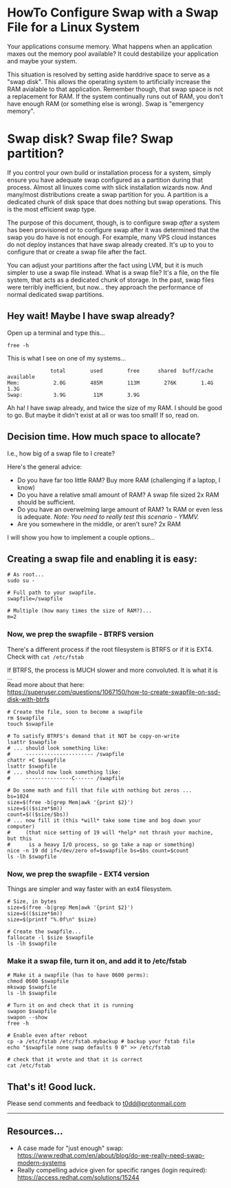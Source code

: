 # HowTo Configure Swap with a Swap File for a Linux System

Your applications consume memory. What happens when an application maxes out
the memory pool available? It could destabilize your application and maybe your
system.

This situation is resolved by setting aside harddrive space to serve as a "swap
disk". This allows the operating system to artificially increase the RAM
avialable to that application. Remember though, that swap space is not a
replacement for RAM. If the system continually runs out of RAM, you don't have
enough RAM (or something else is wrong). Swap is "emergency memory".

# Swap disk? Swap file? Swap partition?

If you control your own build or installation process for a system, simply
ensure you have adequate swap configured as a partition during that process.
Almost all linuxes come with slick installation wizards now. And many/most
distributions create a swap partition for you. A partition is a dedicated chunk
of disk space that does nothing but swap operations. This is the most efficient
swap type. 

The purpose of this document, though, is to configure swap _after_ a system has
been provisioned or to configure swap after it was determined that the swap you
do have is not enough. For example, many VPS cloud instances do not deploy
instances that have swap already created. It's up to you to configure that or
create a swap file after the fact.

You can adjust your partitions after the fact using LVM, but it is much simpler
to use a swap file instead. What is a swap file? It's a file, on the file
system, that acts as a dedicated chunk of storage. In the past, swap files were
terribly inefficient, but now... they approach the performance of normal
dedicated swap partitions.

## Hey wait! Maybe I have swap already?

Open up a terminal and type this...

```
free -h
```

This is what I see on one of my systems...

```
              total        used        free      shared  buff/cache   available
Mem:           2.0G        485M        113M        276K        1.4G        1.3G
Swap:          3.9G         11M        3.9G
```

Ah ha! I have swap already, and twice the size of my RAM. I should be good to
go. But maybe it didn't exist at all or was too small! If so, read on.

## Decision time. How much space to allocate?

I.e., how big of a swap file to I create?

Here's the general advice:

* Do you have far too little RAM? Buy more RAM (challenging if a laptop, I know)
* Do you have a relative small amount of RAM? A swap file sized 2x RAM should
  be sufficient.
* Do you have an overwelming large amount of RAM? 1x RAM or even less is
  adequate. _Note: You need to really test this scenario - YMMV._
* Are you somewhere in the middle, or aren't sure? 2x RAM

I will show you how to implement a couple options...

## Creating a swap file and enabling it is easy:

<!-- NEW NEW WAY -->
```
# As root...
sudo su -

# Full path to your swapfile.
swapfile=/swapfile

# Multiple (how many times the size of RAM?)...
m=2
```

### Now, we prep the swapfile - BTRFS version

There's a different process if the root filesystem is BTRFS or if it is EXT4. Check with `cat /etc/fstab`

If BTRFS, the process is MUCH slower and more convoluted. It is what it is …  
Read more about that here:  
<https://superuser.com/questions/1067150/how-to-create-swapfile-on-ssd-disk-with-btrfs>

```
# Create the file, soon to become a swapfile
rm $swapfile
touch $swapfile

# To satisfy BTRFS's demand that it NOT be copy-on-write
lsattr $swapfile
# ... should look something like:
#     ---------------------- /swapfile
chattr +C $swapfile
lsattr $swapfile
# ... should now look something like:
#     ---------------C------ /swapfile

# Do some math and fill that file with nothing but zeros ...
bs=1024
size=$(free -b|grep Mem|awk '{print $2}')
size=$(($size*$m))
count=$(($size/$bs))
# ... now fill it (this *will* take some time and bog down your computer)
#     (that nice setting of 19 will *help* not thrash your machine, but this
#      is a heavy I/O process, so go take a nap or something)
nice -n 19 dd if=/dev/zero of=$swapfile bs=$bs count=$count
ls -lh $swapfile
```

### Now, we prep the swapfile - EXT4 version

Things are simpler and way faster with an ext4 filesystem.

```
# Size, in bytes
size=$(free -b|grep Mem|awk '{print $2}')
size=$(($size*$m))
size=$(printf "%.0f\n" $size)

# Create the swapfile...
fallocate -l $size $swapfile
ls -lh $swapfile
```

### Make it a swap file, turn it on, and add it to /etc/fstab

```
# Make it a swapfile (has to have 0600 perms):
chmod 0600 $swapfile
mkswap $swapfile
ls -lh $swapfile

# Turn it on and check that it is running
swapon $swapfile
swapon --show
free -h

# Enable even after reboot
cp -a /etc/fstab /etc/fstab.mybackup # backup your fstab file
echo "$swapfile none swap defaults 0 0" >> /etc/fstab

# check that it wrote and that it is correct
cat /etc/fstab
```

<!-- OLD NEW WAY```
# As root...
sudo su -

# Multiple (how many times the size of RAM?)...
m=2

# Size, in bytes
size=$(free -b|grep Mem|awk '{print $2}')
size=$(echo "$size * $m" | bc)
size=$(printf "%.0f\n" $size)

# Create the swapfile...
fallocate -l $size /swapfile
chmod 0600 /swapfile
mkswap /swapfile

# Turn it on
swapon /swapfile

# You can see it running with a "swapon -s" or "free" command
free -h

# Enable even after reboot
cp -a /etc/fstab /etc/fstab.mybackup # backup your fstab file
echo '/swapfile none swap defaults 0 0' >> /etc/fstab
cat /etc/fstab # double check your fstab file looks fine
```-->
<!-- OLD WAY```
# As root...
sudo su -

# Size will be TOTAL_MEM * bs
#bs=256  # 1/4 times the size of RAM (1024/4 * 1)
#bs=512  # 1/2 times the size of RAM (1024/2 * 1)
#bs=1024 # One times the size of RAM (1024   * 1)
#bs=1536 # 1.5 times the size of RAM (1024   * 1.5)
bs=2048 # Twice the size of RAM (1024 * 2) - recommended if in doubt

# Create a swapfile - it can take a bit to finish - be patient
TOTAL_MEM=$(free -k|grep Mem|awk '{print $2}')
dd if=/dev/zero of=/swapfile bs=$bs count=$TOTAL_MEM
chmod 0600 /swapfile

# Turn that file into a file formatted to be swap
mkswap /swapfile

# Turn it on
swapon /swapfile

# You can see it running with a "swapon -s" or "free" command
free -h

# Enable even after reboot
cp -a /etc/fstab /etc/fstab.mybackup # backup your fstab file
echo '/swapfile none swap defaults 0 0' >> /etc/fstab
cat /etc/fstab # double check your fstab file looks fine
```-->

## That's it! Good luck.  

Please send comments and feedback to <t0dd@protonmail.com>

---

## Resources...

* A case made for "just enough" swap: <https://www.redhat.com/en/about/blog/do-we-really-need-swap-modern-systems>
* Really compelling advice given for specific ranges (login required): <https://access.redhat.com/solutions/15244>
